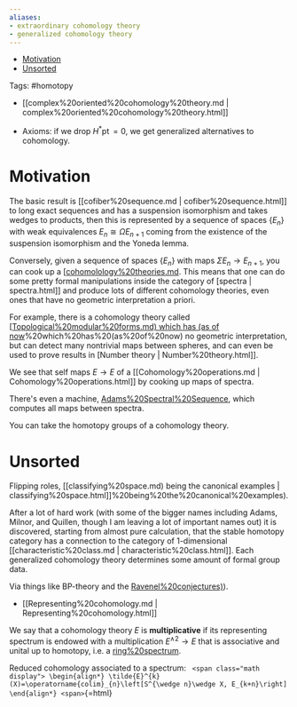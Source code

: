 ```yaml
---
aliases:
- extraordinary cohomology theory
- generalized cohomology theory
---
```


-   [Motivation](#motivation)
-   [Unsorted](#unsorted)














Tags: \#homotopy

-   [[complex%20oriented%20cohomology%20theory.md | complex%20oriented%20cohomology%20theory.html]]

-   Axioms: if we drop $H^* {\operatorname{pt}}= 0$, we get generalized alternatives to cohomology.

Motivation
==========

The basic result is [[cofiber%20sequence.md | cofiber%20sequence.html]] to long exact sequences and has a suspension isomorphism and takes wedges to products, then this is represented by a sequence of spaces $\left\{{E_n}\right\}$ with weak equivalences $E_n \cong \Omega E_{n+1}$ coming from the existence of the suspension isomorphism and the Yoneda lemma.

Conversely, given a sequence of spaces $\left\{{E_n}\right\}$ with maps $\Sigma E_n\to E_{n+1}$, you can cook up a [[cohomolology%20theories.md](cohomolology%20theories.md). This means that one can do some pretty formal manipulations inside the category of [spectra | spectra.html]] and produce lots of different cohomology theories, even ones that have no geometric interpretation a priori.

For example, there is a cohomology theory called [[Topological%20modular%20forms.md) which has (as of now](Topological%20modular%20forms.md)%20which%20has%20(as%20of%20now) no geometric interpretation, but can detect many nontrivial maps between spheres, and can even be used to prove results in [Number theory | Number%20theory.html]].

We see that self maps $E\to E$ of a [[Cohomology%20operations.md | Cohomology%20operations.html]] by cooking up maps of spectra.

There's even a machine, [Adams%20Spectral%20Sequence](Adams%20Spectral%20Sequence), which computes all maps between spectra.

You can take the homotopy groups of a cohomology theory.

Unsorted
========

Flipping roles, [[classifying%20space.md) being the canonical examples | classifying%20space.html]]%20being%20the%20canonical%20examples).

After a lot of hard work (with some of the bigger names including Adams, Milnor, and Quillen, though I am leaving a lot of important names out) it is discovered, starting from almost pure calculation, that the stable homotopy category has a connection to the category of 1-dimensional [[characteristic%20class.md | characteristic%20class.html]]. Each generalized cohomology theory determines some amount of formal group data.

Via things like BP-theory and the [Ravenel%20conjectures)](Ravenel%20conjectures)).

-   [[Representing%20cohomology.md | Representing%20cohomology.html]]

We say that a cohomology theory $E$ is **multiplicative** if its representing spectrum is endowed with a multiplication $E^{\wedge 2}\to E$ that is associative and unital up to homotopy, i.e. a [ring%20spectrum](ring%20spectrum).

Reduced cohomology associated to a spectrum: `
<span class="math display">
\begin{align*}
\tilde{E}^{k}(X)=\operatorname{colim}_{n}\left[S^{\wedge n}\wedge X, E_{k+n}\right]
\end{align*}
<span>`{=html}
